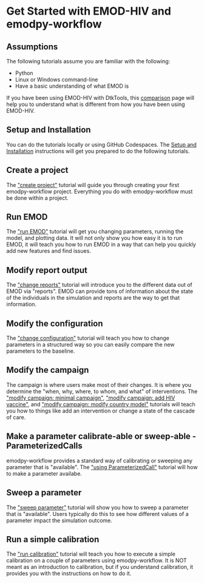 # Get Started with EMOD-HIV and emodpy-workflow

## Assumptions

The following tutorials assume you are familiar with the following:

- Python
- Linux or Windows command-line
- Have a basic understanding of what EMOD is

If you have been using EMOD-HIV with DtkTools, this [comparison](../reference/dtktools_comparison.md)
page will help you to understand what is different from how you have been using EMOD-HIV.

## Setup and Installation

You can do the tutorials locally or using GitHub Codespaces.  The
[Setup and Installation](setup.md) instructions will get you prepared to
do the following tutorials.

## Create a project

The ["create project"](create_project.md) tutorial will guide you through creating
your first emodpy-workflow project.  Everything you do with emodpy-workflow
must be done within a project.

## Run EMOD
The ["run EMOD"](run_emod.md) tutorial will get you changing parameters, running
the model, and plotting data.  It will not only show you how easy it is to run EMOD,
it will teach you how to run EMOD in a way that can help you quickly add new features
and find issues.

## Modify report output
The ["change reports"](modify_reports.md) tutorial will introduce you to the different
data out of EMOD via "reports".  EMOD can provide tons of information about the state
of the individuals in the simulation and reports are the way to get that information.

## Modify the configuration

The ["change configuration"](modify_configuration.md) tutorial will teach you how to
change parameters in a structured way so you can easily compare the new parameters to
the baseline.

## Modify the campaign

The campaign is where users make most of their changes.  It is where you determine
the "when, why, where, to whom, and what" of interventions.
The ["modify campaign: minimal campaign"](modify_campaign_1_minimal_campaign.md), 
["modify campaign: add HIV vaccine"](modify_campaign_2_add_vaccine.md), and
["modify campaign: modify country model"](modify_campaign_3_modify_country_model.md)
tutorials will teach you how to things
like add an intervention or change a state of the cascade of care.

## Make a parameter calibrate-able or sweep-able - ParameterizedCalls

emodpy-workflow provides a standard way of calibrating or sweeping any parameter
that is "available".  The ["using ParameterizedCall"](using_parameterized_calls.md)
tutorial will how to make a parameter availabe.

## Sweep a parameter

The ["sweep parameter"](sweep_parameter.md) tutorial will show you how to sweep
a parameter that is "available".  Users typically do this to see how different
values of a parameter impact the simulation outcome. 

## Run a simple calibration

The ["run calibration"](run_calibration.md) tutorial will teach you how to execute
a simple calibration on a couple of parameters using emodpy-workflow.  It is NOT
meant as an introduction to calibration, but if you understand calibration, it
provides you with the instructions on how to do it.


